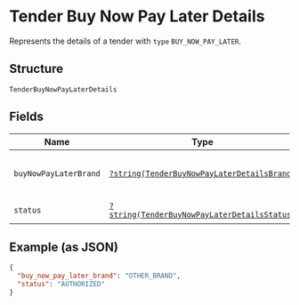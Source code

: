 
# Tender Buy Now Pay Later Details

Represents the details of a tender with `type` `BUY_NOW_PAY_LATER`.

## Structure

`TenderBuyNowPayLaterDetails`

## Fields

| Name | Type | Tags | Description | Getter | Setter |
|  --- | --- | --- | --- | --- | --- |
| `buyNowPayLaterBrand` | [`?string(TenderBuyNowPayLaterDetailsBrand)`](../../doc/models/tender-buy-now-pay-later-details-brand.md) | Optional | - | getBuyNowPayLaterBrand(): ?string | setBuyNowPayLaterBrand(?string buyNowPayLaterBrand): void |
| `status` | [`?string(TenderBuyNowPayLaterDetailsStatus)`](../../doc/models/tender-buy-now-pay-later-details-status.md) | Optional | - | getStatus(): ?string | setStatus(?string status): void |

## Example (as JSON)

```json
{
  "buy_now_pay_later_brand": "OTHER_BRAND",
  "status": "AUTHORIZED"
}
```

